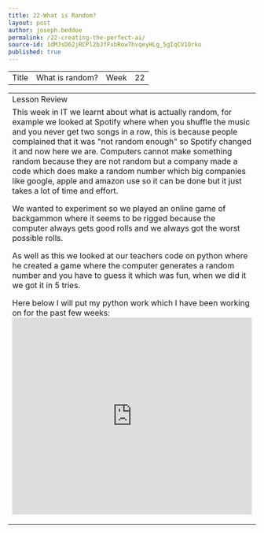 ```yaml
---
title: 22-What is Random?
layout: post
author: joseph.beddoe
permalink: /22-creating-the-perfect-ai/
source-id: 1dMJsD62jRCPl2bJfFxbRow7hvqeyHLg_5gIqCV1Orko
published: true
---
```

<table>
  <tr>
    <td>Title</td>
    <td>What is random?
</td>
    <td>Week</td>
    <td>22</td>
  </tr>
</table>


<table>
  <tr>
    <td>Lesson Review</td>
  </tr>
  <tr>
    <td>This week in IT we learnt about what is actually random, for example we looked at Spotify where when you shuffle the music and you never get two songs in a row, this is because people complained that it was "not random enough" so Spotify changed it and now here we are. Computers cannot make something random because they are not random but a company made a code which does make a random number which big companies like google, apple and amazon use so it can be done but it just takes a lot of time and effort.

We wanted to experiment so we played an online game of backgammon where it seems to be rigged because the computer always gets good rolls and we always got the worst possible rolls.

As well as this we looked at our teachers code on python where he created a game where the computer generates a random number and you have to guess it which was fun, when we did it we got it in 5 tries. 

Here below I will put my python work which I have been working on for the past few weeks:  <iframe height="400px" width="100%" src="https://repl.it/@josephbeddoe/ExaltedSeriousBat?lite=true" scrolling="no" frameborder="no" allowtransparency="true" allowfullscreen="true" sandbox="allow-forms allow-pointer-lock allow-popups allow-same-origin allow-scripts allow-modals"></iframe></td>
  </tr>
</table>



